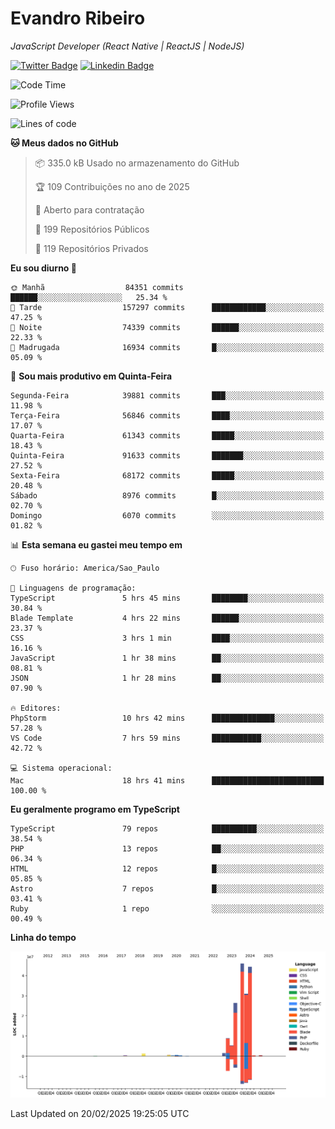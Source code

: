 # Evandro **Ribeiro**

*JavaScript Developer (React Native | ReactJS | NodeJS)*

[![Twitter Badge](https://img.shields.io/badge/-@ribeiroevandro-201B2D?style=flat-square&labelColor=201B2D&logo=twitter&logoColor=white&link=https://twitter.com/ribeiroevandro)](https://twitter.com/ribeiroevandro) 
[![Linkedin Badge](https://img.shields.io/badge/-Evandro%20Ribeiro-201B2D?style=flat-square&logo=Linkedin&logoColor=white&link=https://www.linkedin.com/in/ribeiroevandro)](https://www.linkedin.com/in/ribeiroevandro) 


<!--START_SECTION:waka-->
![Code Time](http://img.shields.io/badge/Code%20Time-4%2C312%20hrs%2025%20mins-blue)

![Profile Views](http://img.shields.io/badge/Visualizac%C3%B5es%20do%20perfil-1-blue)

![Lines of code](https://img.shields.io/badge/Desde%20o%20Hello%20World%20eu%20escrevi-166.7%20million%20linhas%20de%20c%C3%B3digo-blue)

**🐱 Meus dados no GitHub** 

> 📦 335.0 kB Usado no armazenamento do GitHub 
 > 
> 🏆 109 Contribuições no ano de 2025
 > 
> 💼 Aberto para contratação
 > 
> 📜 199 Repositórios Públicos 
 > 
> 🔑 119 Repositórios Privados 
 > 
**Eu sou diurno 🐤** 

```text
🌞 Manhã                  84351 commits       ██████░░░░░░░░░░░░░░░░░░░   25.34 % 
🌆 Tarde                  157297 commits      ████████████░░░░░░░░░░░░░   47.25 % 
🌃 Noite                  74339 commits       ██████░░░░░░░░░░░░░░░░░░░   22.33 % 
🌙 Madrugada              16934 commits       █░░░░░░░░░░░░░░░░░░░░░░░░   05.09 % 
```
📅 **Sou mais produtivo em Quinta-Feira** 

```text
Segunda-Feira            39881 commits       ███░░░░░░░░░░░░░░░░░░░░░░   11.98 % 
Terça-Feira              56846 commits       ████░░░░░░░░░░░░░░░░░░░░░   17.07 % 
Quarta-Feira             61343 commits       █████░░░░░░░░░░░░░░░░░░░░   18.43 % 
Quinta-Feira             91633 commits       ███████░░░░░░░░░░░░░░░░░░   27.52 % 
Sexta-Feira              68172 commits       █████░░░░░░░░░░░░░░░░░░░░   20.48 % 
Sábado                   8976 commits        █░░░░░░░░░░░░░░░░░░░░░░░░   02.70 % 
Domingo                  6070 commits        ░░░░░░░░░░░░░░░░░░░░░░░░░   01.82 % 
```


📊 **Esta semana eu gastei meu tempo em** 

```text
🕑︎ Fuso horário: America/Sao_Paulo

💬 Linguagens de programação: 
TypeScript               5 hrs 45 mins       ████████░░░░░░░░░░░░░░░░░   30.84 % 
Blade Template           4 hrs 22 mins       ██████░░░░░░░░░░░░░░░░░░░   23.37 % 
CSS                      3 hrs 1 min         ████░░░░░░░░░░░░░░░░░░░░░   16.16 % 
JavaScript               1 hr 38 mins        ██░░░░░░░░░░░░░░░░░░░░░░░   08.81 % 
JSON                     1 hr 28 mins        ██░░░░░░░░░░░░░░░░░░░░░░░   07.90 % 

🔥 Editores: 
PhpStorm                 10 hrs 42 mins      ██████████████░░░░░░░░░░░   57.28 % 
VS Code                  7 hrs 59 mins       ███████████░░░░░░░░░░░░░░   42.72 % 

💻 Sistema operacional: 
Mac                      18 hrs 41 mins      █████████████████████████   100.00 % 
```

**Eu geralmente programo em TypeScript** 

```text
TypeScript               79 repos            ██████████░░░░░░░░░░░░░░░   38.54 % 
PHP                      13 repos            ██░░░░░░░░░░░░░░░░░░░░░░░   06.34 % 
HTML                     12 repos            █░░░░░░░░░░░░░░░░░░░░░░░░   05.85 % 
Astro                    7 repos             █░░░░░░░░░░░░░░░░░░░░░░░░   03.41 % 
Ruby                     1 repo              ░░░░░░░░░░░░░░░░░░░░░░░░░   00.49 % 
```



**Linha do tempo**

![Lines of Code chart](https://raw.githubusercontent.com/ribeiroevandro/ribeiroevandro/main/assets/bar_graph.png)


 Last Updated on 20/02/2025 19:25:05 UTC
<!--END_SECTION:waka-->
